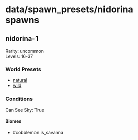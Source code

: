 # data/spawn_presets/nidorina spawns  
  
## nidorina-1  
Rarity: uncommon  
Levels: 16-37  
  
### World Presets  
* [natural](/data/spawn_data/natural.md)  
* [wild](/data/spawn_data/wild.md)  
  
### Conditions  
Can See Sky: True  
  
#### Biomes  
  * #cobblemon:is_savanna
  
